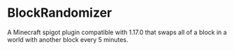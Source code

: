 # BlockRandomizer
A Minecraft spigot plugin compatible with 1.17.0 that swaps all of a block in a world with another block every 5 minutes.
